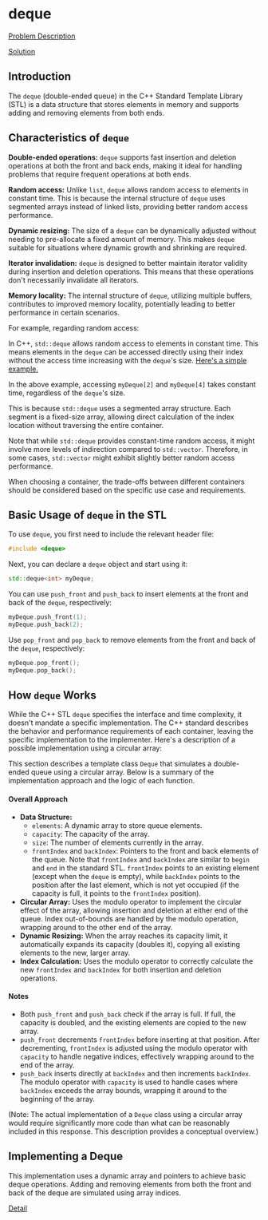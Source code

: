 # deque

[Problem Description](Problem.md)

[Solution](Implementation.cpp)


## Introduction

The `deque` (double-ended queue) in the C++ Standard Template Library (STL) is a data structure that stores elements in memory and supports adding and removing elements from both ends.

## Characteristics of `deque`

**Double-ended operations:** `deque` supports fast insertion and deletion operations at both the front and back ends, making it ideal for handling problems that require frequent operations at both ends.

**Random access:** Unlike `list`, `deque` allows random access to elements in constant time. This is because the internal structure of `deque` uses segmented arrays instead of linked lists, providing better random access performance.

**Dynamic resizing:** The size of a `deque` can be dynamically adjusted without needing to pre-allocate a fixed amount of memory. This makes `deque` suitable for situations where dynamic growth and shrinking are required.

**Iterator invalidation:** `deque` is designed to better maintain iterator validity during insertion and deletion operations. This means that these operations don't necessarily invalidate all iterators.

**Memory locality:** The internal structure of `deque`, utilizing multiple buffers, contributes to improved memory locality, potentially leading to better performance in certain scenarios.


For example, regarding random access:

In C++, `std::deque` allows random access to elements in constant time. This means elements in the `deque` can be accessed directly using their index without the access time increasing with the `deque`'s size.  [Here's a simple example.](characteristics.cpp)

In the above example, accessing `myDeque[2]` and `myDeque[4]` takes constant time, regardless of the `deque`'s size.

This is because `std::deque` uses a segmented array structure. Each segment is a fixed-size array, allowing direct calculation of the index location without traversing the entire container.

Note that while `std::deque` provides constant-time random access, it might involve more levels of indirection compared to `std::vector`.  Therefore, in some cases, `std::vector` might exhibit slightly better random access performance.

When choosing a container, the trade-offs between different containers should be considered based on the specific use case and requirements.


## Basic Usage of `deque` in the STL

To use `deque`, you first need to include the relevant header file:

```cpp
#include <deque>
```

Next, you can declare a `deque` object and start using it:

```cpp
std::deque<int> myDeque;
```

You can use `push_front` and `push_back` to insert elements at the front and back of the `deque`, respectively:

```cpp
myDeque.push_front(1);
myDeque.push_back(2);
```

Use `pop_front` and `pop_back` to remove elements from the front and back of the `deque`, respectively:

```cpp
myDeque.pop_front();
myDeque.pop_back();
```

## How `deque` Works

While the C++ STL `deque` specifies the interface and time complexity, it doesn't mandate a specific implementation. The C++ standard describes the behavior and performance requirements of each container, leaving the specific implementation to the implementer.  Here's a description of a possible implementation using a circular array:

This section describes a template class `Deque` that simulates a double-ended queue using a circular array.  Below is a summary of the implementation approach and the logic of each function.

#### Overall Approach

- **Data Structure:**
  - `elements`: A dynamic array to store queue elements.
  - `capacity`: The capacity of the array.
  - `size`: The number of elements currently in the array.
  - `frontIndex` and `backIndex`: Pointers to the front and back elements of the queue. Note that `frontIndex` and `backIndex` are similar to `begin` and `end` in the standard STL. `frontIndex` points to an existing element (except when the `deque` is empty), while `backIndex` points to the position after the last element, which is not yet occupied (if the capacity is full, it points to the `frontIndex` position).
- **Circular Array:** Uses the modulo operator to implement the circular effect of the array, allowing insertion and deletion at either end of the queue.  Index out-of-bounds are handled by the modulo operation, wrapping around to the other end of the array.
- **Dynamic Resizing:** When the array reaches its capacity limit, it automatically expands its capacity (doubles it), copying all existing elements to the new, larger array.
- **Index Calculation:** Uses the modulo operator to correctly calculate the new `frontIndex` and `backIndex` for both insertion and deletion operations.

#### Notes

- Both `push_front` and `push_back` check if the array is full. If full, the capacity is doubled, and the existing elements are copied to the new array.
- `push_front` decrements `frontIndex` before inserting at that position.  After decrementing, `frontIndex` is adjusted using the modulo operator with `capacity` to handle negative indices, effectively wrapping around to the end of the array.
- `push_back` inserts directly at `backIndex` and then increments `backIndex`.  The modulo operator with `capacity` is used to handle cases where `backIndex` exceeds the array bounds, wrapping it around to the beginning of the array.


(Note:  The actual implementation of a `Deque` class using a circular array would require significantly more code than what can be reasonably included in this response. This description provides a conceptual overview.)


## Implementing a Deque

This implementation uses a dynamic array and pointers to achieve basic deque operations.  Adding and removing elements from both the front and back of the deque are simulated using array indices.

[Detail](Implementation.md)

